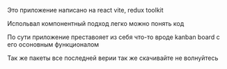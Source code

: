 Это приложение написано на react vite, redux toolkit

Испольвал компонентный подход легко можно понять код 

По сути приложение преставояет из себя что-то вроде kanban  board с его осоновным функционалом 

Так же пакеты все последней верии так же скачивайте не волнуйтесь

